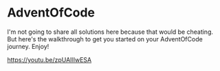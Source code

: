 # AdventOfCode
I'm not going to share all solutions here because that would be cheating. But here's the walkthrough to get you started on your AdventOfCode journey. Enjoy!

https://youtu.be/zpUAIlIwESA
